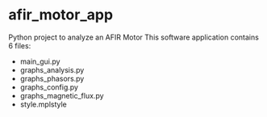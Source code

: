 # afir_motor_app
Python project to analyze an AFIR Motor
This software application contains 6 files:
 - main_gui.py
 - graphs_analysis.py
 - graphs_phasors.py
 - graphs_config.py
 - graphs_magnetic_flux.py
 - style.mplstyle
